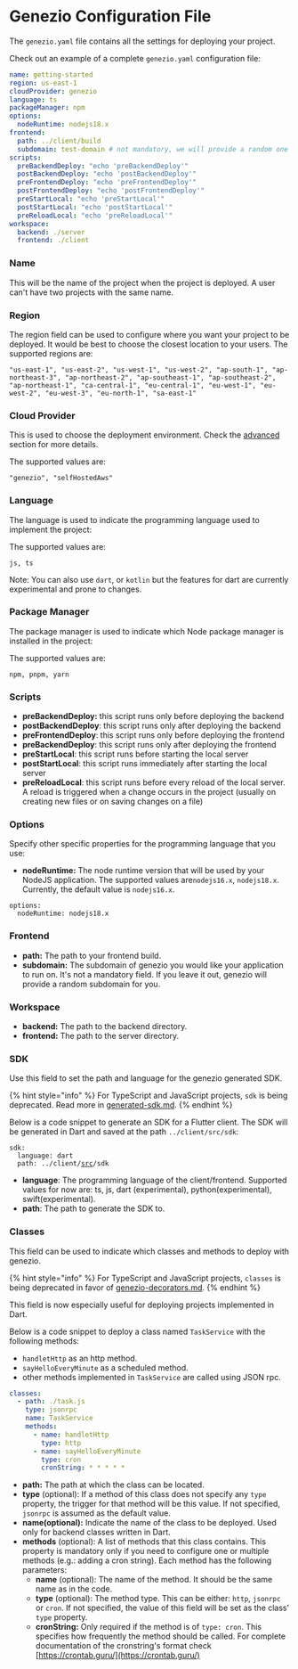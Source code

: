 # Genezio Configuration File

The `genezio.yaml` file contains all the settings for deploying your project.

Check out an example of a complete `genezio.yaml` configuration file:

```yaml
name: getting-started
region: us-east-1
cloudProvider: genezio
language: ts
packageManager: npm
options:
  nodeRuntime: nodejs18.x
frontend:
  path: ../client/build
  subdomain: test-domain # not mandatory, we will provide a random one for you
scripts:
  preBackendDeploy: "echo 'preBackendDeploy'"
  postBackendDeploy: "echo 'postBackendDeploy'"
  preFrontendDeploy: "echo 'preFrontendDeploy'"
  postFrontendDeploy: "echo 'postFrontendDeploy'"
  preStartLocal: "echo 'preStartLocal'"
  postStartLocal: "echo 'postStartLocal'"
  preReloadLocal: "echo 'preReloadLocal'"
workspace:
  backend: ./server
  frontend: ./client
```

### Name

This will be the name of the project when the project is deployed. A user can't have two projects with the same name.

### Region

The region field can be used to configure where you want your project to be deployed. It would be best to choose the closest location to your users. The supported regions are:

```
"us-east-1", "us-east-2", "us-west-1", "us-west-2", "ap-south-1", "ap-northeast-3", "ap-northeast-2", "ap-southeast-1", "ap-southeast-2", "ap-northeast-1", "ca-central-1", "eu-central-1", "eu-west-1", "eu-west-2", "eu-west-3", "eu-north-1", "sa-east-1"
```

### Cloud Provider

This is used to choose the deployment environment. Check the [advanced](../advanced/ "mention") section for more details.

The supported values are:

```
"genezio", "selfHostedAws" 
```

### Language

The language is used to indicate the programming language used to implement the project:

The supported values are:

```
js, ts
```

Note: You can also use `dart`, or `kotlin` but the features for dart are currently experimental and prone to changes.

### Package Manager

The package manager is used to indicate which Node package manager is installed in the project:

The supported values are:

```
npm, pnpm, yarn
```

### Scripts

* **preBackendDeploy:** this script runs only before deploying the backend
* **postBackendDeploy**: this script runs only after deploying the backend
* **preFrontendDeploy**: this script runs only before deploying the frontend
* **preBackendDeploy**: this script runs only after deploying the frontend
* **preStartLocal**: this script runs before starting the local server
* **postStartLocal**: this script runs immediately after starting the local server
* **preReloadLocal**: this script runs before every reload of the local server. A reload is triggered when a change occurs in the project (usually on creating new files or on saving changes on a file)

### Options

Specify other specific properties for the programming language that you use:

* **nodeRuntime:** The node runtime version that will be used by your NodeJS application. The supported values are`nodejs16.x`, `nodejs18.x`. Currently, the default value is `nodejs16.x`.

```
options:
  nodeRuntime: nodejs18.x
```

### Frontend

* **path:** The path to your frontend build.
* **subdomain:** The subdomain of genezio you would like your application to run on. It's not a mandatory field. If you leave it out, genezio will provide a random subdomain for you.

### Workspace

* **backend:** The path to the backend directory.
* **frontend:** The path to the server directory.

### SDK

Use this field to set the path and language for the genezio generated SDK.

{% hint style="info" %}
For TypeScript and JavaScript projects, `sdk` is being deprecated. Read more in [generated-sdk.md](../features/generated-sdk.md "mention").
{% endhint %}

Below is a code snippet to generate an SDK for a Flutter client. The SDK will be generated in Dart and saved at the path `../client/src/sdk`:

<pre class="language-yaml"><code class="lang-yaml">sdk:
  language: dart
  path: ../client/<a data-footnote-ref href="#user-content-fn-1">src</a>/sdk
</code></pre>

* **language**: The programming language of the client/frontend. Supported values for now are: ts, js, dart (experimental), python(experimental), swift(experimental).
* **path**: The path to generate the SDK to.

### Classes

This field can be used to indicate which classes and methods to deploy with genezio.

{% hint style="info" %}
For TypeScript and JavaScript projects, `classes` is being deprecated in favor of [genezio-decorators.md](genezio-decorators.md "mention").
{% endhint %}

This field is now especially useful for deploying projects implemented in Dart.

Below is a code snippet to deploy a class named `TaskService` with the following methods:

* `handletHttp` as an http method.
* `sayHelloEveryMinute` as a scheduled method.
* other methods implemented in `TaskService` are called using JSON rpc.

```yaml
classes:
  - path: ./task.js
    type: jsonrpc
    name: TaskService
    methods:
      - name: handletHttp
        type: http
      - name: sayHelloEveryMinute
        type: cron
        cronString: * * * * *
```

* **path:** The path at which the class can be located.
* **type** (optional): If a method of this class does not specify any `type` property, the trigger for that method will be this value. If not specified, `jsonrpc` is assumed as the default value.
* **name(optional):** Indicate the name of the class to be deployed. Used only for backend classes written in Dart.
* **methods** (optional): A list of methods that this class contains. This property is mandatory only if you need to configure one or multiple methods (e.g.: adding a cron string). Each method has the following parameters:
  * **name** (optional): The name of the method. It should be the same name as in the code.
  * **type** (optional): The method type. This can be either: `http`, `jsonrpc` or `cron`. If not specified, the value of this field will be set as the class' `type` property.
  * **cronString:** Only required if the method is of `type: cron`. This specifies how frequently the method should be called. For complete documentation of the cronstring's format check [https://crontab.guru/](https://crontab.guru/)

[^1]: 
